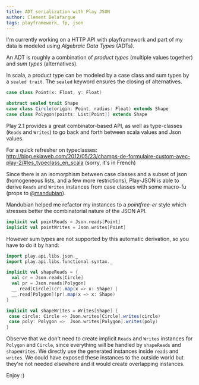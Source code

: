 ```yaml
---
title: ADT serialization with Play JSON
author: Clement Delafargue
tags: playframework, fp, json
---
```


I'm currently working on a HTTP API with playframework and part of my data is
modeled using *Algebraic Data Types* (ADTs).

An ADT is roughly a combination of *product types* (multiple values together)
and *sum types* (alternatives).

In scala, a product type can be modeled by a case class and sum types by a
`sealed trait`. The `sealed` keyword ensures the closing of alternatives.

```scala
case class Point(x: Float, y: Float)

abstract sealed trait Shape
case class Circle(origin: Point, radius: Float) extends Shape
case class Polygon(points: List[Point]) extends Shape
```

Play 2.1 provides a great combinator-based API, as well as type-classes
(`Reads` and `Writes`) to go back and forth between scala values and
Json values.

For a quick refresher on typeclasses:
<http://blog.eklaweb.com/2012/05/23/champs-de-formulaire-custom-avec-play-2/#les_typeclass_en_scala> (sorry, it's in French)

Since there is an isomorphism between case classes and a subset of json
(homogeneous lists, and a few more restrictions), Play-JSON is able to derive
`Reads` and `Writes` instances from case classes with some macro-fu
(props to [\@mandubian](http://mandubian.com)).

Mandubian helped me refactor my instances to a *pointfree-er* style which
stresses better the combinatorial nature of the JSON API.

```scala
implicit val pointReads = Json.reads[Point]
implicit val pointWrites = Json.writes[Point]
```

However sum types are not supported by this automatic derivation, so you have
to do it by hand:

```scala
import play.api.libs.json._
import play.api.libs.functional.syntax._

implicit val shapeReads = {
  val cr = Json.reads[Circle]
  val pr = Json.reads[Polygon]
  __.read[Circle](cr).map(x => x: Shape) |
  __.read[Polygon](pr).map(x => x: Shape)
}

implicit val shapeWrites = Writes[Shape] {
 case circle: Circle => Json.writes[Circle].writes(circle)
 case poly: Polygon =>  Json.writes[Polygon].writes(poly)
}
```

Observe that we don't need to create implicit `Reads` and `Writes` instances
for `Polygon` and `Circle`, since everything will be handled by `shapeReads`
and `shapeWrites`. We directly use the generated instances inside `reads` and
`writes`. We could have exposed these instances to the outside world but
they're not needed elsewhere and it would create overlapping instances.

Enjoy :)
